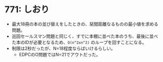 # 771: しおり

- 最大18冊の本の並び替えをしたときの、栞間距離なるものの最小値を求める問題。
- 巡回セールスマン問題と同じく、すでに本棚に並べた本のうち、最後に並べた本のIDが必要となるため、`O(n^2xn^2)` のループを回すことになる。
- 制限は2秒だったが、N=18程度ならばいけるらしい。
  - EDPCのO問題ではN=21でアウトだった。

